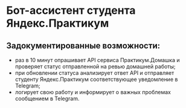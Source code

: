 # Бот-ассистент студента Яндекс.Практикум

## Задокументированные возможности:
- раз в 10 минут опрашивает API сервиса Практикум.Домашка и проверяет статус отправленной на ревью домашней работы;
- при обновлении статуса анализирует ответ API и отправляет студенту Яндекс.Практикум соответствующее уведомление в Telegram;
- логирует свою работу и информирует о важных проблемах сообщением в Telegram.

